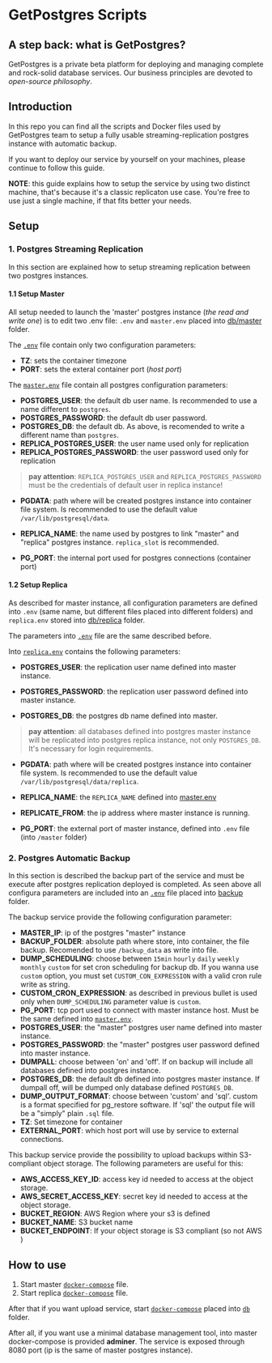 # GetPostgres Scripts

## A step back: what is GetPostgres?

GetPostgres is a private beta platform for deploying and managing complete and rock-solid database services.
Our business principles are devoted to *open-source philosophy*.

## Introduction

In this repo you can find all the scripts and Docker files used by GetPostgres team to setup a fully usable streaming-replication postgres instance with automatic backup.

If you want to deploy our service by yourself on your machines, please continue to follow this guide.

**NOTE**: this guide explains how to setup the service by using two distinct machine, that's because it's a classic replicaton use case. You're free to use just a single machine, if that fits better your needs.

## Setup

### 1. Postgres Streaming Replication

In this section are explained how to setup streaming replication between two postgres instances.

#### 1.1 Setup Master


All setup needed to launch the 'master' postgres instance (*the read and write one*) is to edit two .env file: `.env` and `master.env` placed into [db/master](/db/master/) folder.

The [`.env`](/db/master/.env) file contain only two configuration parameters:

* **TZ**: sets the container timezone
* **PORT**: sets the exteral container port (*host port*)

The [`master.env`](/db/master/master.env) file contain all postgres configuration parameters:

* **POSTGRES_USER**: the default db user name. Is recommended to use a name different to `postgres`.
* **POSTGRES_PASSWORD**: the default db user password.
* **POSTGRES_DB**: the default db. As above, is recomended to write a different name than `postgres`.
* **REPLICA_POSTGRES_USER**: the user name used only for replication
* **REPLICA_POSTGRES_PASSWORD**: the user password used only for replication

 > **pay attention**: `REPLICA_POSTGRES_USER` and `REPLICA_POSTGRES_PASSWORD` must be the credentials of default user in replica instance!

* **PGDATA**: path where will be created postgres instance into container file system. Is recommended to use the default value `/var/lib/postgresql/data`.

* **REPLICA_NAME**: the name used by postgres to link "master" and "replica" postgres instance. `replica_slot` is recommended.

* **PG_PORT**: the internal port used for postgres connections (container port)

#### 1.2 Setup Replica

As described for master instance, all configuration parameters are defined into `.env` (same name, but different files placed into different folders) and `replica.env` stored into [db/replica](/db/replica/) folder.

The parameters into [`.env`](/db/replica/.env) file are the same described before.

Into [`replica.env`](/db/replica/replica.env) contains the following parameters:

* **POSTGRES_USER**: the replication user name defined into master instance.

* **POSTGRES_PASSWORD**: the replication user password defined into master instance.

* **POSTGRES_DB**: the postgres db name defined into master.

 > **pay attention**: all databases defined into postgres master instance will be replicated into postgres replica instance, not only `POSTGRES_DB`. It's necessary for login requirements.

* **PGDATA**: path where will be created postgres instance into container file system. Is recommended to use the default value `/var/lib/postgresql/data/replica`.

* **REPLICA_NAME**: the `REPLICA_NAME` defined into [master.env](/db/master/master.env)

* **REPLICATE_FROM**: the ip address where master instance is running.

* **PG_PORT**: the external port of master instance, defined into `.env` file (into `/master` folder)

### 2. Postgres Automatic Backup

In this section is described the backup part of the service and must be execute after postgres replication deployed is completed.
As seen above all configura parameters are included into an [`.env`](/backup/.env) file placed into [backup](/backup/) folder.

The backup service provide the following configuration parameter:

* **MASTER_IP**: ip of the postgres "master" instance
* **BACKUP_FOLDER**: absolute path where store, into container, the file backup. Recomended to use `/backup_data` as write into file.
* **DUMP_SCHEDULING**: choose between `15min` `hourly` `daily` `weekly` `monthly` `custom` for set cron scheduling for backup db. If you wanna use `custom` option, you must set `CUSTOM_CON_EXPRESSION` with a valid cron rule write as string.
* **CUSTOM_CRON_EXPRESSION**: as described in previous bullet is used only when `DUMP_SCHEDULING` parameter value is `custom`.
* **PG_PORT**: tcp port used to connect with master instance host. Must be the same defined into [`master.env`](/db/master/master.env).
* **POSTGRES_USER**: the "master" postgres user name defined into master instance.
* **POSTGRES_PASSWORD**: the "master" postgres user password defined into master instance.
* **DUMPALL**: choose between 'on' and 'off'. If on backup will include all databases defined into postgres instance.
* **POSTGRES_DB**: the default db defined into postgres master instance. If dumpall off, will be dumped only database defined `POSTGRES_DB`.
* **DUMP_OUTPUT_FORMAT**: choose between 'custom' and 'sql'. custom is a format specified for pg_restore software. If 'sql' the output file will be a "simply" plain `.sql` file.
* **TZ**: Set timezone for container
* **EXTERNAL_PORT**: which host port will use by service to external connections.

This backup service provide the possibility to upload backups within S3-compliant object storage. The following parameters are useful for this:

* **AWS_ACCESS_KEY_ID**: access key id needed to access at the object storage.
* **AWS_SECRET_ACCESS_KEY**: secret key id needed to access at the object storage.
* **BUCKET_REGION**: AWS Region where your s3 is defined
* **BUCKET_NAME**: S3 bucket name
* **BUCKET_ENDPOINT**: If your object storage is S3 compliant (so not AWS )

## How to use

1. Start master [`docker-compose`](/db/master/docker-compose.yaml) file.
2. Start replica [`docker-compose`](/db/replica/docker-compose.yaml) file.

After that if you want upload service, start [`docker-compose`](/backup/docker-compose.yaml) placed into [`db`](/db) folder.

After all, if you want use a minimal database management tool, into master docker-compose is provided **adminer**. The service is exposed through 8080 port (ip is the same of master postgres instance).

